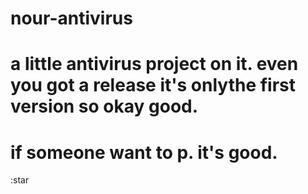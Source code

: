 # nour-antivirus
# a little antivirus project on it. even you got a release it's onlythe first version so okay good.
# if someone want to p. it's good.
:star

